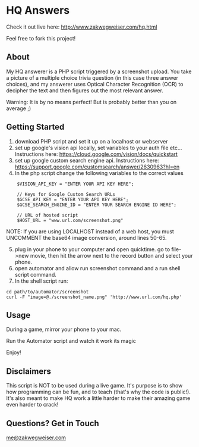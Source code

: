 # HQ Answers

Check it out live here: http://www.zakwegweiser.com/hq.html

Feel free to fork this project!

## About

My HQ answerer is a PHP script triggered by a screenshot upload. You take a picture of a multiple choice trivia question (in this case three answer choices), and my answerer uses Optical Character Recognition (OCR) to decipher the text and then figures out the most relevant answer. 

Warning: It is by no means perfect! But is probably better than you on average ;)

## Getting Started

1) download PHP script and set it up on a localhost or webserver
2) set up google's vision api locally, set variables to your auth file etc... Instructions here: https://cloud.google.com/vision/docs/quickstart
3) set up google custom search engine api. Instructions here: https://support.google.com/customsearch/answer/2630963?hl=en
4) In the php script change the following variables to the correct values
``` // Key for Google Vision API
    $VISION_API_KEY = "ENTER YOUR API KEY HERE";

    // Keys for Google Custom Search URLs
    $GCSE_API_KEY = "ENTER YOUR API KEY HERE";
    $GCSE_SEARCH_ENGINE_ID = "ENTER YOUR SEARCH ENGINE ID HERE";

    // URL of hosted script
    $HOST_URL = "www.url.com/screenshot.png"
```
NOTE: If you are using LOCALHOST instead of a web host, you must UNCOMMENT the base64 image conversion, around lines 50-65.

5) plug in your phone to your computer and open quicktime. go to file->new movie, then hit the arrow next to the record button and select your phone. 
6) open automator and allow run screenshot command and a run shell script command.
7) In the shell script run:
```
cd path/to/automator/screenshot
curl -F "image=@./screenshot_name.png" 'http://www.url.com/hq.php'
```

## Usage

During a game, mirror your phone to your mac. 

Run the Automator script and watch it work its magic

Enjoy!

## Disclaimers

This script is NOT to be used during a live game. It's purpose is to show how programming can be fun, and to teach (that's why the code is public!). It's also meant to make HQ work a little harder to make their amazing game even harder to crack!

## Questions? Get in Touch

me@zakwegweiser.com
